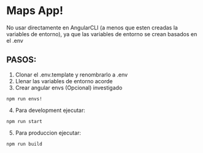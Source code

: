 # Maps App!
No usar directamente en AngularCLI (a menos que esten creadas la variables de entorno), ya que las variables de entorno se crean basados en el .env

## PASOS:

1. Clonar el .env.template y renombrarlo a .env
2. Llenar las variables de entorno acorde
3. Crear angular envs (Opcional) investigado

```
npm run envs!
```

4. Para development ejecutar:
```
npm run start
```

5. Para produccion ejecutar: 

```
npm run build
```

